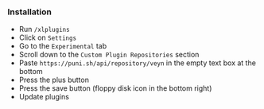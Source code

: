 ### Installation

- Run `/xlplugins`
- Click on `Settings`
- Go to the `Experimental` tab
- Scroll down to the `Custom Plugin Repositories` section
- Paste `https://puni.sh/api/repository/veyn` in the empty text box at the bottom
- Press the plus button
- Press the save button (floppy disk icon in the bottom right)
- Update plugins
